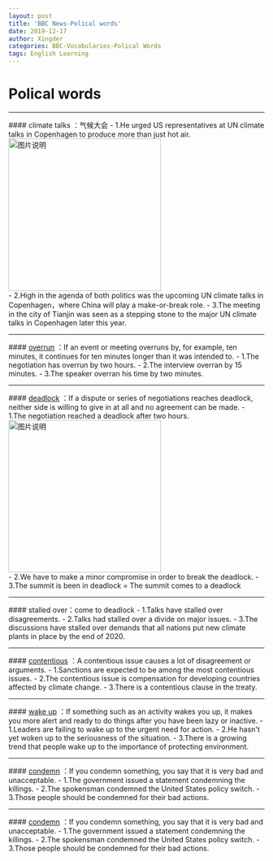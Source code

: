 ```yaml
---
layout: post
title: 'BBC News-Polical words'
date: 2019-12-17
author: Xingder
categories: BBC-Vocabularies-Polical Words
tags: English Learning
---
```

# Polical words

<hr>
#### climate talks ：气候大会
- 1.He urged US representatives at UN climate talks in Copenhagen to produce more than just hot air.
<div>
<img src="http://photocdn.sohu.com/20091218/Img269057648.JPG" height="300px" alt="图片说明" > </div>
- 2.High in the agenda of both politics was the upcoming UN climate talks in Copenhagen，where China will play a make-or-break role.
- 3.The meeting in the city of Tianjin was seen as a stepping stone to the major UN climate talks in Copenhagen later this year.
<hr>
#### <a href="http://www.iciba.com/overrun" target="_blank">overrun</a> ：If an event or meeting overruns by, for example, ten minutes, it continues for ten minutes longer than it was intended to.
- 1.The negotiation has overrun by two hours.
- 2.The interview overran by 15 minutes.
- 3.The speaker overran his time by two minutes.
<hr>
#### <a href="http://www.iciba.com/deadlock" target="_blank">deadlock</a> ：If a dispute or series of negotiations reaches deadlock, neither side is willing to give in at all and no agreement can be made.
- 1.The negotiation reached a deadlock after two hours.
<div>
<img src="https://sa.kapamilya.com/absnews/abscbnnews/media/2018/news/08/07/20170722-danilo-suarez-md.jpg?ext=.jpg" height="300px" alt="图片说明" > </div>
- 2.We have to make a  minor compromise in order to break the deadlock.
- 3.The summit is been in deadlock = The summit comes to a deadlock
<hr>
#### stalled over：come to deadlock
- 1.Talks have stalled over disagreements.
- 2.Talks had stalled over a divide on major issues.
- 3.The discussions have stalled over demands that all nations put new climate plants in place by the end of 2020.
<hr>
#### <a href="http://www.iciba.com/contentious" target="_blank">contentious</a> ：A contentious issue causes a lot of disagreement or arguments.
- 1.Sanctions are expected to be among the most contentious issues.
- 2.The contentious issue is compensation for developing countries affected by climate change.
- 3.There is a contentious clause in the treaty.
<hr>
#### <a href="http://www.iciba.com/wake up" target="_blank">wake up</a> ：If something such as an activity wakes you up, it makes you more alert and ready to do things after you have been lazy or inactive.
- 1.Leaders are failing to wake up to the urgent need for action.
- 2.He hasn't yet woken up to the seriousness of the situation.
- 3.There is a growing trend that people wake up to the importance of protecting environment.
<hr>
#### <a href="http://www.iciba.com/condemn" target="_blank">condemn</a> ：If you condemn something, you say that it is very bad and unacceptable.
- 1.The government issued a statement condemning the killings.
- 2.The spokensman condemned the United States policy switch.
- 3.Those people should be condemned for their bad actions.
<hr>
#### <a href="http://www.iciba.com/condemn" target="_blank">condemn</a> ：If you condemn something, you say that it is very bad and unacceptable.
- 1.The government issued a statement condemning the killings.
- 2.The spokensman condemned the United States policy switch.
- 3.Those people should be condemned for their bad actions.








